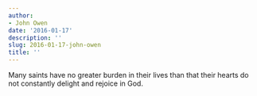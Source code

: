 ```yaml
---
author:
- John Owen
date: '2016-01-17'
description: ''
slug: 2016-01-17-john-owen
title: ''
---
```

Many saints have no greater burden in their lives than that their hearts do not constantly delight and rejoice in God.



